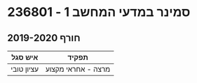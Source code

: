 # 236801 - סמינר במדעי המחשב 1

## חורף 2019-2020

| איש סגל | תפקיד |
| ---- | ---- |
| עציון טובי | מרצה - אחראי מקצוע |

